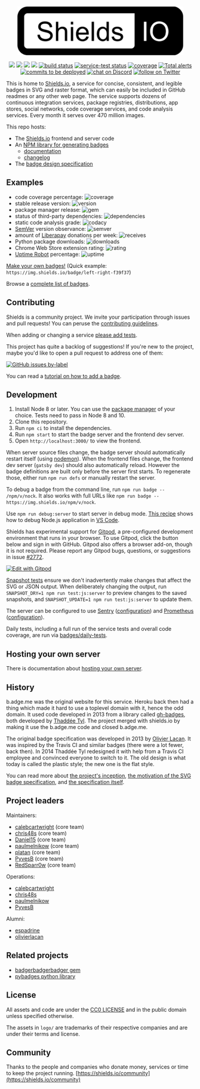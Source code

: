 <p align="center">
    <img src="https://raw.githubusercontent.com/badges/shields/master/frontend/images/logo.svg?sanitize=true"
        height="130">
</p>
<p align="center">
    <a href="https://github.com/badges/shields/graphs/contributors" alt="Contributors">
        <img src="https://img.shields.io/github/contributors/badges/shields" /></a>
    <a href="#backers" alt="Backers on Open Collective">
        <img src="https://img.shields.io/opencollective/backers/shields" /></a>
    <a href="#sponsors" alt="Sponsors on Open Collective">
        <img src="https://img.shields.io/opencollective/sponsors/shields" /></a>
    <a href="https://github.com/badges/shields/pulse" alt="Activity">
        <img src="https://img.shields.io/github/commit-activity/m/badges/shields" /></a>
    <a href="https://circleci.com/gh/badges/shields/tree/master">
        <img src="https://img.shields.io/circleci/project/github/badges/shields/master" alt="build status"></a>
    <a href="https://circleci.com/gh/badges/daily-tests">
        <img src="https://img.shields.io/circleci/project/github/badges/daily-tests?label=service%20tests"
            alt="service-test status"></a>
    <a href="https://coveralls.io/github/badges/shields">
        <img src="https://img.shields.io/coveralls/github/badges/shields"
            alt="coverage"></a>
    <a href="https://lgtm.com/projects/g/badges/shields/alerts/">
        <img src="https://img.shields.io/lgtm/alerts/g/badges/shields"
            alt="Total alerts"/></a>
    <a href="https://github.com/badges/shields/compare/gh-pages...master">
        <img src="https://img.shields.io/github/commits-since/badges/shields/gh-pages?label=commits%20to%20be%20deployed"
            alt="commits to be deployed"></a>
    <a href="https://discord.gg/HjJCwm5">
        <img src="https://img.shields.io/discord/308323056592486420?logo=discord"
            alt="chat on Discord"></a>
    <a href="https://twitter.com/intent/follow?screen_name=shields_io">
        <img src="https://img.shields.io/twitter/follow/shields_io?style=social&logo=twitter"
            alt="follow on Twitter"></a>
</p>

This is home to [Shields.io][shields.io], a service for concise, consistent,
and legible badges in SVG and raster format, which can easily be included in
GitHub readmes or any other web page. The service supports dozens of
continuous integration services, package registries, distributions, app
stores, social networks, code coverage services, and code analysis services.
Every month it serves over 470 million images.

This repo hosts:

- The [Shields.io][shields.io] frontend and server code
- An [NPM library for generating badges][badge-maker]
  - [documentation][badge-maker-docs]
  - [changelog][badge-maker-changelog]
- The [badge design specification][badge-spec]

[shields.io]: https://shields.io/
[badge-maker]: https://www.npmjs.com/package/badge-maker
[badge-spec]: https://github.com/badges/shields/tree/master/spec
[badge-maker-docs]: https://github.com/badges/shields/tree/master/badge-maker/README.md
[badge-maker-changelog]: https://github.com/badges/shields/tree/master/badge-maker/CHANGELOG.md

## Examples

- code coverage percentage: ![coverage](https://img.shields.io/badge/coverage-80%25-yellowgreen)
- stable release version: ![version](https://img.shields.io/badge/version-1.2.3-blue)
- package manager release: ![gem](https://img.shields.io/badge/gem-2.2.0-blue)
- status of third-party dependencies: ![dependencies](https://img.shields.io/badge/dependencies-out%20of%20date-orange)
- static code analysis grade: ![codacy](https://img.shields.io/badge/codacy-B-green)
- [SemVer](https://semver.org/) version observance: ![semver](https://img.shields.io/badge/semver-2.0.0-blue)
- amount of [Liberapay](https://liberapay.com/) donations per week: ![receives](https://img.shields.io/badge/receives-2.00%20USD%2Fweek-yellow)
- Python package downloads: ![downloads](https://img.shields.io/badge/downloads-13k%2Fmonth-brightgreen)
- Chrome Web Store extension rating: ![rating](https://img.shields.io/badge/rating-★★★★☆-brightgreen)
- [Uptime Robot](https://uptimerobot.com) percentage: ![uptime](https://img.shields.io/badge/uptime-100%25-brightgreen)

[Make your own badges!][custom badges]
(Quick example: `https://img.shields.io/badge/left-right-f39f37`)

Browse a [complete list of badges][shields.io].

[custom badges]: http://shields.io/#your-badge

## Contributing

Shields is a community project. We invite your participation through issues
and pull requests! You can peruse the [contributing guidelines][contributing].

When adding or changing a service [please add tests][service-tests].

This project has quite a backlog of suggestions! If you're new to the project,
maybe you'd like to open a pull request to address one of them:

[![GitHub issues by-label](https://img.shields.io/github/issues/badges/shields/good%20first%20issue)](https://github.com/badges/shields/issues?q=is%3Aissue+is%3Aopen+label%3A%22good+first+issue%22)

You can read a [tutorial on how to add a badge][tutorial].

[service-tests]: https://github.com/badges/shields/blob/master/doc/service-tests.md
[tutorial]: doc/TUTORIAL.md
[contributing]: CONTRIBUTING.md

## Development

1. Install Node 8 or later. You can use the [package manager][] of your choice.
   Tests need to pass in Node 8 and 10.
2. Clone this repository.
3. Run `npm ci` to install the dependencies.
4. Run `npm start` to start the badge server and the frontend dev server.
5. Open `http://localhost:3000/` to view the frontend.

When server source files change, the badge server should automatically restart
itself (using [nodemon][]). When the frontend files change, the frontend dev
server (`gatsby dev`) should also automatically reload. However the badge
definitions are built only before the server first starts. To regenerate those,
either run `npm run defs` or manually restart the server.

To debug a badge from the command line, run `npm run badge -- /npm/v/nock`.
It also works with full URLs like
`npm run badge -- https://img.shields.io/npm/v/nock`.

Use `npm run debug:server` to start server in debug mode.
[This recipe][nodemon debug] shows how to debug Node.js application in [VS Code][].

Shields has experimental support for [Gitpod][gitpod], a pre-configured development
environment that runs in your browser. To use Gitpod, click the button below and
sign in with GitHub. Gitpod also offers a browser add-on, though it is not required.
Please report any Gitpod bugs, questions, or suggestions in issue
[#2772](https://github.com/badges/shields/issues/2772).

[![Edit with Gitpod](https://gitpod.io/button/open-in-gitpod.svg)](https://gitpod.io/#https://github.com/badges/shields)

[Snapshot tests][] ensure we don't inadvertently make changes that affect the
SVG or JSON output. When deliberately changing the output, run
`SNAPSHOT_DRY=1 npm run test:js:server` to preview changes to the saved
snapshots, and `SNAPSHOT_UPDATE=1 npm run test:js:server` to update them.

The server can be configured to use [Sentry][] ([configuration][sentry configuration]) and [Prometheus][] ([configuration][prometheus configuration]).

Daily tests, including a full run of the service tests and overall code coverage, are run via [badges/daily-tests][daily-tests].

[package manager]: https://nodejs.org/en/download/package-manager/
[gitpod]: https://www.gitpod.io/
[snapshot tests]: https://glebbahmutov.com/blog/snapshot-testing/
[prometheus]: https://prometheus.io/
[prometheus configuration]: doc/self-hosting.md#prometheus
[sentry]: https://sentry.io/
[sentry configuration]: doc/self-hosting.md#sentry
[daily-tests]: https://github.com/badges/daily-tests
[nodemon]: https://nodemon.io/
[nodemon debug]: https://github.com/Microsoft/vscode-recipes/tree/master/nodemon
[vs code]: https://code.visualstudio.com/

## Hosting your own server

There is documentation about [hosting your own server][self-hosting].

[self-hosting]: doc/self-hosting.md

## History

b.adge.me was the original website for this service. Heroku back then had a
thing which made it hard to use a toplevel domain with it, hence the odd
domain. It used code developed in 2013 from a library called
[gh-badges][old-gh-badges], both developed by [Thaddée Tyl][espadrine].
The project merged with shields.io by making it use the b.adge.me code
and closed b.adge.me.

The original badge specification was developed in 2013 by
[Olivier Lacan][olivierlacan]. It was inspired by the Travis CI and similar
badges (there were a lot fewer, back then). In 2014 Thaddée Tyl redesigned
it with help from a Travis CI employee and convinced everyone to switch to
it. The old design is what today is called the plastic style; the new one
is the flat style.

You can read more about [the project's inception][thread],
[the motivation of the SVG badge specification][motivation], and
[the specification itself][spec].

[olivierlacan]: https://github.com/olivierlacan
[espadrine]: https://github.com/espadrine
[old-gh-badges]: https://github.com/badges/gh-badges
[motivation]: spec/motivation.md
[spec]: spec/SPECIFICATION.md
[thread]: https://github.com/h5bp/lazyweb-requests/issues/150

## Project leaders

Maintainers:

- [calebcartwright](https://github.com/calebcartwright) (core team)
- [chris48s](https://github.com/chris48s) (core team)
- [Daniel15](https://github.com/Daniel15) (core team)
- [paulmelnikow](https://github.com/paulmelnikow) (core team)
- [platan](https://github.com/platan) (core team)
- [PyvesB](https://github.com/PyvesB) (core team)
- [RedSparr0w](https://github.com/RedSparr0w) (core team)

Operations:

- [calebcartwright](https://github.com/calebcartwright)
- [chris48s](https://github.com/chris48s)
- [paulmelnikow](https://github.com/paulmelnikow)
- [PyvesB](https://github.com/PyvesB)

Alumni:

- [espadrine](https://github.com/espadrine)
- [olivierlacan](https://github.com/olivierlacan)

## Related projects

- [badgerbadgerbadger gem][gem]
- [pybadges python library][pybadges]

[gem]: https://github.com/badges/badgerbadgerbadger
[pybadges]: https://github.com/google/pybadges

## License

All assets and code are under the [CC0 LICENSE](LICENSE) and in the public
domain unless specified otherwise.

The assets in `logo/` are trademarks of their respective companies and are
under their terms and license.

## Community

Thanks to the people and companies who donate money, services or time to keep the project running. [https://shields.io/community](https://shields.io/community)
